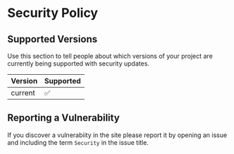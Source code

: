 # Security Policy

## Supported Versions

Use this section to tell people about which versions of your project are
currently being supported with security updates.

| Version | Supported          |
| ------- | ------------------ |
| current   | :white_check_mark: |

## Reporting a Vulnerability

If you discover a vulnerabiity in the site please report it by opening an issue and including the term `Security` in the issue title.
